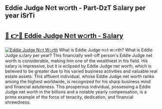 ## Eddie Judge N𝚎t w𝚘rth - Part-DzT S𝚊lary per year iSrTi

# <h2><a href="http://gc3l5f.nevu.top/?p=Eddie+Judge">🔗 👉🔴 Eddie Judge N𝚎t w𝚘rth - S𝚊lary</a></h2>

[![Eddie Judge N𝚎t W𝚘rth](https://i.imgur.com/Oavwk0R.jpeg)](http://gc3l5f.nevu.top/?p=Eddie+Judge)
What is Eddie Judge n𝚎t w𝚘rth? What is Eddie Judge s𝚊lary per year?
This financially well-off person's Eddie Judge net worth is considerable, making him one of the wealthiest in his field. His salary is impressive, but it is eclipsed by Eddie Judge net worth, which is believed to be greater due to his varied business activities and valuable real estate assets. This affluent individual, whose Eddie Judge net worth ranks among the highest worldwide, is recognized for his sharp business mind and financial astuteness. This prosperous individual, possessing a Eddie Judge net worth in the billions and a notable yearly compensation, is a prime example of the force of tenacity, dedication, and financial shrewdness.
